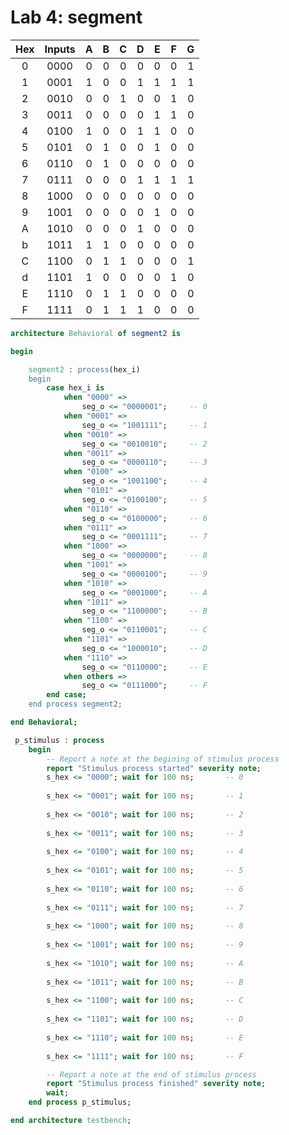    # Lab 4: segment

| **Hex** | **Inputs** | **A** | **B** | **C** | **D** | **E** | **F** | **G** |
| :-: | :-: | :-: | :-: | :-: | :-: | :-: | :-: | :-: |
| 0 | 0000 | 0 | 0 | 0 | 0 | 0 | 0 | 1 |
| 1 | 0001 | 1 | 0 | 0 | 1 | 1 | 1 | 1 |
| 2 | 0010 | 0 | 0 | 1 | 0 | 0 | 1 | 0 |
| 3 | 0011 | 0 | 0 | 0 | 0 | 1 | 1 | 0 |
| 4 | 0100 | 1 | 0 | 0 | 1 | 1 | 0 | 0 |
| 5 | 0101 | 0 | 1 | 0 | 0 | 1 | 0 | 0 |
| 6 | 0110 | 0 | 1 | 0 | 0 | 0 | 0 | 0 |
| 7 | 0111 | 0 | 0 | 0 | 1 | 1 | 1 | 1 |
| 8 | 1000 | 0 | 0 | 0 | 0 | 0 | 0 | 0 |
| 9 | 1001 | 0 | 0 | 0 | 0 | 1 | 0 | 0 |
| A | 1010 | 0 | 0 | 0 | 1 | 0 | 0 | 0 |
| b | 1011 | 1 | 1 | 0 | 0 | 0 | 0 | 0 |
| C | 1100 | 0 | 1 | 1 | 0 | 0 | 0 | 1 |
| d | 1101 | 1 | 0 | 0 | 0 | 0 | 1 | 0 |
| E | 1110 | 0 | 1 | 1 | 0 | 0 | 0 | 0 |
| F | 1111 | 0 | 1 | 1 | 1 | 0 | 0 | 0 |

```vhdl
architecture Behavioral of segment2 is

begin

    segment2 : process(hex_i)
    begin
        case hex_i is
            when "0000" =>
                seg_o <= "0000001";     -- 0
            when "0001" =>
                seg_o <= "1001111";     -- 1
            when "0010" =>
                seg_o <= "0010010";     -- 2
            when "0011" =>
                seg_o <= "0000110";     -- 3
            when "0100" =>
                seg_o <= "1001100";     -- 4
            when "0101" =>
                seg_o <= "0100100";     -- 5
            when "0110" =>
                seg_o <= "0100000";     -- 6
            when "0111" =>
                seg_o <= "0001111";     -- 7
            when "1000" =>
                seg_o <= "0000000";     -- 8
            when "1001" =>
                seg_o <= "0000100";     -- 9
            when "1010" =>
                seg_o <= "0001000";     -- A
            when "1011" =>
                seg_o <= "1100000";     -- B
            when "1100" =>
                seg_o <= "0110001";     -- C
            when "1101" =>
                seg_o <= "1000010";     -- D            
            when "1110" =>
                seg_o <= "0110000";     -- E
            when others =>
                seg_o <= "0111000";     -- F
        end case;
    end process segment2;

end Behavioral;
```
```vhdl
 p_stimulus : process
    begin
        -- Report a note at the begining of stimulus process
        report "Stimulus process started" severity note;
        s_hex <= "0000"; wait for 100 ns;       -- 0
        
        s_hex <= "0001"; wait for 100 ns;       -- 1
        
        s_hex <= "0010"; wait for 100 ns;       -- 2
        
        s_hex <= "0011"; wait for 100 ns;       -- 3
        
        s_hex <= "0100"; wait for 100 ns;       -- 4
        
        s_hex <= "0101"; wait for 100 ns;       -- 5
        
        s_hex <= "0110"; wait for 100 ns;       -- 6
        
        s_hex <= "0111"; wait for 100 ns;       -- 7
        
        s_hex <= "1000"; wait for 100 ns;       -- 8
        
        s_hex <= "1001"; wait for 100 ns;       -- 9
        
        s_hex <= "1010"; wait for 100 ns;       -- A
        
        s_hex <= "1011"; wait for 100 ns;       -- B
        
        s_hex <= "1100"; wait for 100 ns;       -- C
        
        s_hex <= "1101"; wait for 100 ns;       -- D
        
        s_hex <= "1110"; wait for 100 ns;       -- E
        
        s_hex <= "1111"; wait for 100 ns;       -- F

        -- Report a note at the end of stimulus process
        report "Stimulus process finished" severity note;
        wait;
    end process p_stimulus;

end architecture testbench;
```
